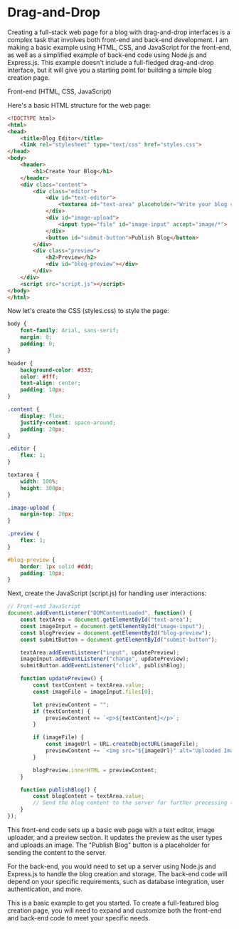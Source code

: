 # Drag-and-Drop
Creating a full-stack web page for a blog with drag-and-drop interfaces is a complex task that involves both front-end and back-end development. I am making a basic example using HTML, CSS, and JavaScript for the front-end, as well as a simplified example of back-end code using Node.js and Express.js. This example doesn't include a full-fledged drag-and-drop interface, but it will give you a starting point for building a simple blog creation page.

Front-end (HTML, CSS, JavaScript)

Here's a basic HTML structure for the web page:

```html
<!DOCTYPE html>
<html>
<head>
    <title>Blog Editor</title>
    <link rel="stylesheet" type="text/css" href="styles.css">
</head>
<body>
    <header>
        <h1>Create Your Blog</h1>
    </header>
    <div class="content">
        <div class="editor">
            <div id="text-editor">
                <textarea id="text-area" placeholder="Write your blog content here..."></textarea>
            </div>
            <div id="image-upload">
                <input type="file" id="image-input" accept="image/*">
            </div>
            <button id="submit-button">Publish Blog</button>
        </div>
        <div class="preview">
            <h2>Preview</h2>
            <div id="blog-preview"></div>
        </div>
    </div>
    <script src="script.js"></script>
</body>
</html>
```

Now let's create the CSS (styles.css) to style the page:

```css
body {
    font-family: Arial, sans-serif;
    margin: 0;
    padding: 0;
}

header {
    background-color: #333;
    color: #fff;
    text-align: center;
    padding: 10px;
}

.content {
    display: flex;
    justify-content: space-around;
    padding: 20px;
}

.editor {
    flex: 1;
}

textarea {
    width: 100%;
    height: 300px;
}

.image-upload {
    margin-top: 20px;
}

.preview {
    flex: 1;
}

#blog-preview {
    border: 1px solid #ddd;
    padding: 10px;
}
```

Next, create the JavaScript (script.js) for handling user interactions:

```javascript
// Front-end JavaScript
document.addEventListener("DOMContentLoaded", function() {
    const textArea = document.getElementById("text-area");
    const imageInput = document.getElementById("image-input");
    const blogPreview = document.getElementById("blog-preview");
    const submitButton = document.getElementById("submit-button");

    textArea.addEventListener("input", updatePreview);
    imageInput.addEventListener("change", updatePreview);
    submitButton.addEventListener("click", publishBlog);

    function updatePreview() {
        const textContent = textArea.value;
        const imageFile = imageInput.files[0];

        let previewContent = "";
        if (textContent) {
            previewContent += `<p>${textContent}</p>`;
        }

        if (imageFile) {
            const imageUrl = URL.createObjectURL(imageFile);
            previewContent += `<img src="${imageUrl}" alt="Uploaded Image">`;
        }

        blogPreview.innerHTML = previewContent;
    }

    function publishBlog() {
        const blogContent = textArea.value;
        // Send the blog content to the server for further processing (not shown in this example).
    }
});
```

This front-end code sets up a basic web page with a text editor, image uploader, and a preview section. It updates the preview as the user types and uploads an image. The "Publish Blog" button is a placeholder for sending the content to the server.

For the back-end, you would need to set up a server using Node.js and Express.js to handle the blog creation and storage. The back-end code will depend on your specific requirements, such as database integration, user authentication, and more.

This is a basic example to get you started. To create a full-featured blog creation page, you will need to expand and customize both the front-end and back-end code to meet your specific needs.
